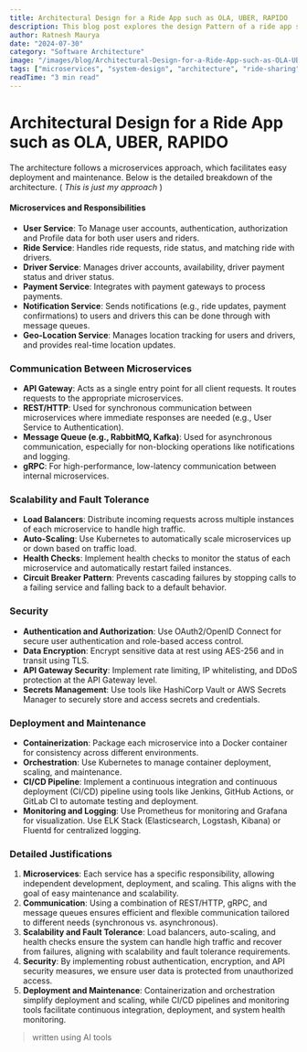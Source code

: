 ```yaml
---
title: Architectural Design for a Ride App such as OLA, UBER, RAPIDO
description: This blog post explores the design Pattern of a ride app such as OLA, UBER, RAPIDO.
author: Ratnesh Maurya
date: "2024-07-30"
category: "Software Architecture"
image: "/images/blog/Architectural-Design-for-a-Ride-App-such-as-OLA-UBER-RAPIDO.jpg"
tags: ["microservices", "system-design", "architecture", "ride-sharing", "scalability"]
readTime: "3 min read"
---
```



#  Architectural Design for a Ride App such as OLA, UBER, RAPIDO

The architecture follows a microservices approach, which facilitates easy deployment and maintenance. Below is the detailed breakdown of the architecture. ( _This is just my approach_ )

#### Microservices and Responsibilities

- **User Service**: To Manage user accounts, authentication, authorization and Profile data for both user users and riders.
- **Ride Service**: Handles ride requests, ride status, and matching ride with drivers.
- **Driver Service**: Manages driver accounts, availability, driver payment status and driver status.
- **Payment Service**: Integrates with payment gateways to process payments.
- **Notification Service**: Sends notifications (e.g., ride updates, payment confirmations) to users and drivers this can be done through with message queues.
- **Geo-Location Service**: Manages location tracking for users and drivers, and provides real-time location updates.

### Communication Between Microservices

- **API Gateway**: Acts as a single entry point for all client requests. It routes requests to the appropriate microservices.
- **REST/HTTP**: Used for synchronous communication between microservices where immediate responses are needed (e.g., User Service to Authentication).
- **Message Queue (e.g., RabbitMQ, Kafka)**: Used for asynchronous communication, especially for non-blocking operations like notifications and logging.
- **gRPC**: For high-performance, low-latency communication between internal microservices.

### Scalability and Fault Tolerance

- **Load Balancers**: Distribute incoming requests across multiple instances of each microservice to handle high traffic.
- **Auto-Scaling**: Use Kubernetes to automatically scale microservices up or down based on traffic load.
- **Health Checks**: Implement health checks to monitor the status of each microservice and automatically restart failed instances.
- **Circuit Breaker Pattern**: Prevents cascading failures by stopping calls to a failing service and falling back to a default behavior.

### Security

- **Authentication and Authorization**: Use OAuth2/OpenID Connect for secure user authentication and role-based access control.
- **Data Encryption**: Encrypt sensitive data at rest using AES-256 and in transit using TLS.
- **API Gateway Security**: Implement rate limiting, IP whitelisting, and DDoS protection at the API Gateway level.
- **Secrets Management**: Use tools like HashiCorp Vault or AWS Secrets Manager to securely store and access secrets and credentials.

### Deployment and Maintenance

- **Containerization**: Package each microservice into a Docker container for consistency across different environments.
- **Orchestration**: Use Kubernetes to manage container deployment, scaling, and maintenance.
- **CI/CD Pipeline**: Implement a continuous integration and continuous deployment (CI/CD) pipeline using tools like Jenkins, GitHub Actions, or GitLab CI to automate testing and deployment.
- **Monitoring and Logging**: Use Prometheus for monitoring and Grafana for visualization. Use ELK Stack (Elasticsearch, Logstash, Kibana) or Fluentd for centralized logging.

### Detailed Justifications

1.  **Microservices**: Each service has a specific responsibility, allowing independent development, deployment, and scaling. This aligns with the goal of easy maintenance and scalability.
2.  **Communication**: Using a combination of REST/HTTP, gRPC, and message queues ensures efficient and flexible communication tailored to different needs (synchronous vs. asynchronous).
3.  **Scalability and Fault Tolerance**: Load balancers, auto-scaling, and health checks ensure the system can handle high traffic and recover from failures, aligning with scalability and fault tolerance requirements.
4.  **Security**: By implementing robust authentication, encryption, and API security measures, we ensure user data is protected from unauthorized access.
5.  **Deployment and Maintenance**: Containerization and orchestration simplify deployment and scaling, while CI/CD pipelines and monitoring tools facilitate continuous integration, deployment, and system health monitoring.

> written using AI tools
